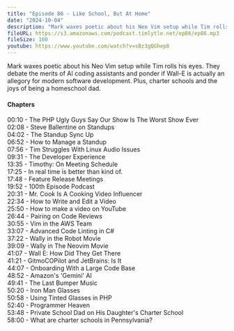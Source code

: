 ```yaml
---
title: "Episode 86 - Like School, But At Home"
date: "2024-10-04"
description: "Mark waxes poetic about his Neo Vim setup while Tim rolls his eyes. They debate the merits of AI coding assistants and ponder if Wall-E is actually an allegory for modern software development. Plus, charter schools and the joys of being a homeschool dad. "
fileURL: https://s3.amazonaws.com/podcast.timlytle.net/ep86/ep86.mp3
fileSize: 100
youtube: https://www.youtube.com/watch?v=sBz3gQGhep8
---
```


Mark waxes poetic about his Neo Vim setup while Tim rolls his eyes. They debate the merits of AI coding assistants and ponder if Wall-E is actually an allegory for modern software development. Plus, charter schools and the joys of being a homeschool dad. 

#### Chapters
00:10 - The PHP Ugly Guys Say Our Show Is The Worst Show Ever   
02:08 - Steve Ballentine on Standups   
04:02 - The Standup Sync Up   
06:52 - How to Manage a Standup   
07:56 - Tim Struggles With Linux Audio Issues   
09:31 - The Developer Experience   
13:35 - Timothy: On Meeting Schedule   
17:25 - In real time is better than kind of.   
17:48 - Feature Release Meetings   
19:52 - 100th Episode Podcast   
20:31 - Mr. Cook Is A Cooking Video Influencer   
22:34 - How to Write and Edit a Video   
25:50 - How to make a video on YouTube   
26:44 - Pairing on Code Reviews   
30:55 - Vim in the AWS Team   
33:07 - Advanced Code Linting in C#   
37:22 - Wally in the Robot Movie   
39:09 - Wally in The Neovim Movie   
41:07 - Wall E: How Did They Get There   
41:21 - GitmoCOPilot and JetBrains: Is It   
44:07 - Onboarding With a Large Code Base   
48:52 - Amazon's 'Gemini' AI   
49:41 - The Last Bumper Music   
50:20 - Iron Man Glasses   
50:58 - Using Tinted Glasses in PHP   
52:40 - Programmer Heaven   
53:48 - Private School Dad on His Daughter's Charter School   
58:00 - What are charter schools in Pennsylvania?   
